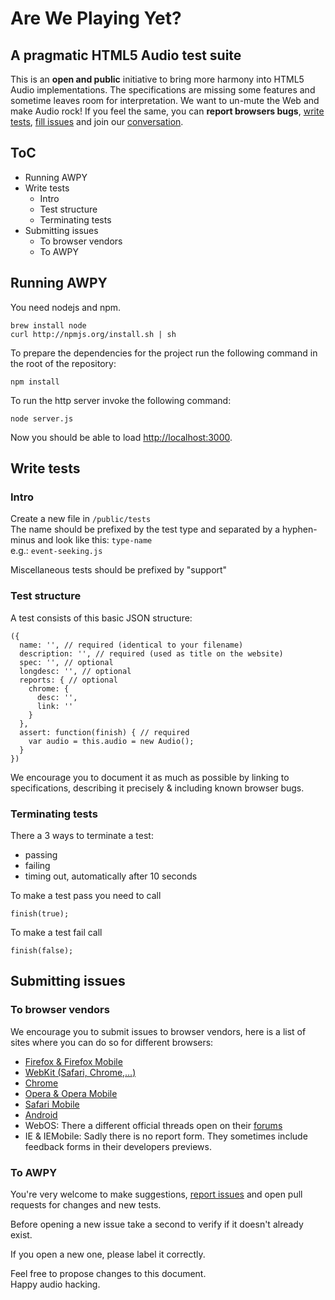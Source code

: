 # Are We Playing Yet?
## A pragmatic HTML5 Audio test suite
This is an **open and public** initiative to bring more harmony into HTML5 Audio implementations.
The specifications are missing some features and sometime leaves room for interpretation.
We want to un-mute the Web and make Audio rock! If you feel the same, you can **report browsers bugs**, [write tests](https://github.com/soundcloud/areweplayingyet/), [fill issues](https://github.com/soundcloud/areweplayingyet/issues) and join our [conversation](http://twitter.com/areweplayingyet).

## ToC

- Running AWPY
- Write tests
  - Intro
  - Test structure
  - Terminating tests
- Submitting issues
  - To browser vendors
  - To AWPY

## Running AWPY

You need nodejs and npm.

    brew install node
    curl http://npmjs.org/install.sh | sh

To prepare the dependencies for the project run the following command in the root of the repository:

    npm install

To run the http server invoke the following command:

    node server.js

Now you should be able to load <http://localhost:3000>.

## Write tests

### Intro

Create a new file in `/public/tests`<br>
The name should be prefixed by the test type and separated by a hyphen-minus and look like this: `type-name`<br>
e.g.: `event-seeking.js`

Miscellaneous tests should be prefixed by "support"

### Test structure

A test consists of this basic JSON structure:

    ({
      name: '', // required (identical to your filename)
      description: '', // required (used as title on the website)
      spec: '', // optional
      longdesc: '', // optional
      reports: { // optional
        chrome: {
          desc: '',
          link: ''
        }
      },
      assert: function(finish) { // required
        var audio = this.audio = new Audio();
      }
    })

We encourage you to document it as much as possible by linking to specifications, describing it precisely & including known browser bugs.

### Terminating tests
There a 3 ways to terminate a test:

- passing
- failing
- timing out, automatically after 10 seconds

To make a test pass you need to call

    finish(true);
To make a test fail call

    finish(false);

## Submitting issues

### To browser vendors
We encourage you to submit issues to browser vendors, here is a list of sites where you can do so for different browsers:

- [Firefox & Firefox Mobile](https://bugzilla.mozilla.org/)
- [WebKit (Safari, Chrome,…)](http://bugs.webkit.org/)
- [Chrome](http://dev.chromium.org/for-testers/bug-reporting-guidelines)
- [Opera & Opera Mobile](https://bugs.opera.com/wizard/)
- [Safari Mobile](https://bugreport.apple.com/)
- [Android](http://source.android.com/source/report-bugs.html)
- WebOS: There a different official threads open on their [forums](http://forums.precentral.net/webos-discussion/)
- IE & IEMobile: Sadly there is no report form. They sometimes include feedback forms in their developers previews.

### To AWPY
You're very welcome to make suggestions, [report issues](https://github.com/soundcloud/areweplayingyet/issues) and open pull requests for changes and new tests.

Before opening a new issue take a second to verify if it doesn't already exist.

If you open a new one, please label it correctly.


Feel free to propose changes to this document.<br>
Happy audio hacking.